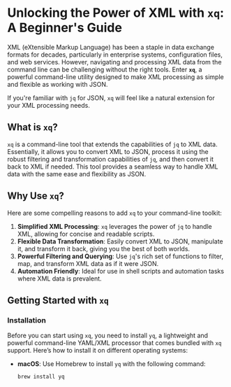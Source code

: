 # Unlocking the Power of XML with `xq`: A Beginner's Guide

XML (eXtensible Markup Language) has been a staple in data exchange formats for decades, particularly in enterprise systems, configuration files, and web services. However, navigating and processing XML data from the command line can be challenging without the right tools. Enter **`xq`**, a powerful command-line utility designed to make XML processing as simple and flexible as working with JSON.

If you're familiar with `jq` for JSON, `xq` will feel like a natural extension for your XML processing needs.

## What is `xq`?

`xq` is a command-line tool that extends the capabilities of `jq` to XML data. Essentially, it allows you to convert XML to JSON, process it using the robust filtering and transformation capabilities of `jq`, and then convert it back to XML if needed. This tool provides a seamless way to handle XML data with the same ease and flexibility as JSON.

## Why Use `xq`?

Here are some compelling reasons to add `xq` to your command-line toolkit:

1. **Simplified XML Processing**: `xq` leverages the power of `jq` to handle XML, allowing for concise and readable scripts.
2. **Flexible Data Transformation**: Easily convert XML to JSON, manipulate it, and transform it back, giving you the best of both worlds.
3. **Powerful Filtering and Querying**: Use `jq`'s rich set of functions to filter, map, and transform XML data as if it were JSON.
4. **Automation Friendly**: Ideal for use in shell scripts and automation tasks where XML data is prevalent.

## Getting Started with `xq`

### Installation

Before you can start using `xq`, you need to install `yq`, a lightweight and powerful command-line YAML/XML processor that comes bundled with `xq` support. Here’s how to install it on different operating systems:

- **macOS**: Use Homebrew to install `yq` with the following command:
  ```bash
  brew install yq
